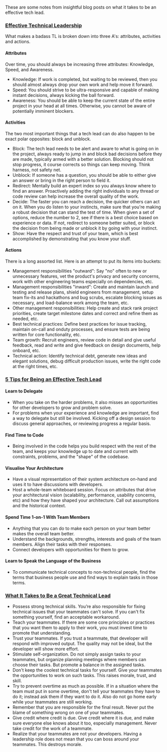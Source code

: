 These are some notes from insightful blog posts on what it takes to be an effective tech lead.

### [Effective Technical Leadership](https://medium.com/@davidbyttow/effective-technical-leadership-b193a544e771)

What makes a badass TL is broken down into three A's: attributes, activities and actions.

#### Attributes

Over time, you should always be increasing three attributes: Knowledge, Speed, and Awareness.

* Knowledge: If work is completed, but waiting to be reviewed, then you should almost always drop your own work and help move it forward.
* Speed: You should strive to be ultra-responsive and capable of making instant decisions, always kicking the ball forward.
* Awareness: You should be able to keep the current state of the entire project in your head at all times. Otherwise, you cannot be aware of potentially imminent blockers.

#### Activities

The two most important things that a tech lead can do also happen to be exact polar opposites: block and unblock.

* Block: The tech lead needs to be alert and aware to what is going on in the project, always ready to jump in and block bad decisions before they are made, typically armed with a better solution. Blocking should not stop progress, it course corrects so things can keep moving. Think harness, not safety net.
* Unblock: If someone has a question, you should be able to either give an answer or bring in the right person to field it.
* Redirect: Mentally build an expert index so you always know where to find an answer. Proactively adding the right individuals to any thread or code review can help increase the overall quality of the work.
* Decide: The faster you can reach a decision, the quicker others can act on it. When you do listen to your instincts, make sure that you're making a robust decision that can stand the test of time. When given a set of options, reduce the number to 2, see if there is a best choice based on experience or data. If not, redirect to someone better suited, or block the decision from being made or unblock it by going with your instinct.
* Show: Have the respect and trust of your team, which is best accomplished by demonstrating that you know your stuff.

#### Actions

There is a long assorted list. Here is an attempt to put its items into buckets:

* Management responsibilities "outward": Say "no" often to new or unnecessary features, vet the product's privacy and security concerns, work with other engineering teams especially on dependencies, etc.
* Management responsibilities "inward": Create and maintain launch and testing and release plans, shield engineers from management, setup team fix-its and hackathons and bug scrubs, escalate blocking issues as necessary, and load-balance work among the team, etc.
* Other management responsibilities: Help create and stack rank project priorities, create target milestone dates and correct and refine them as needed, etc.
* Best technical practices: Define best practices for issue tracking, maintain on-call and onduty processes, and ensure tests are being written for core functionality, etc.
* Team growth: Recruit engineers, review code in detail and give useful feedback, read and write and give feedback on design documents, help onboard, etc.
* Technical action: Identify technical debt, generate new ideas and elegant solutions, debug difficult production issues, write the right code at the right times, etc.


### [5 Tips for Being an Effective Tech Lead](https://www.thoughtworks.com/insights/blog/5-tips-being-effective-tech-lead)

#### Learn to Delegate

* When you take on the harder problems, it also misses an opportunities for other developers to grow and problem solve.
* For problems when your experience and knowledge are important, find a way to delegate but still be involved. Kicking off a design session to discuss general approaches, or reviewing progress a regular basis.

#### Find Time to Code

* Being involved in the code helps you build respect with the rest of the team, and keeps your knowledge up to date and current with constraints, problems, and the "shape" of the codebase.

#### Visualise Your Architecture

* Have a visual representation of their system architecture on-hand and uses it to have discussions with developers.
* Host a whole-team whiteboard session. Focus on attributes that drive your architectural vision (scalability, performance, usability concerns, etc) and how they have shaped your architecture. Call out assumptions and the historical context.

#### Spend Time 1-on-1 With Team Members

* Anything that you can do to make each person on your team better makes the overall team better.
* Understand the backgrounds, strengths, interests and goals of the team members. Align their tasks with their responses.
* Connect developers with opportunities for them to grow.

#### Learn to Speak the Language of the Business

* To communicate technical concepts to non-technical people, find the terms that business people use and find ways to explain tasks in those terms.


### [What It Takes to Be a Great Technical Lead](http://elegantcode.com/2008/12/03/what-it-takes-to-be-a-great-technical-lead/)

* Possess strong technical skills. You’re also responsible for fixing technical issues that your teammates can't solve. If you can't fix something yourself, find an acceptable workaround.
* Teach your teammates. If there are some core principles or practices that you want them to apply to their work, you must invest time to promote that understanding.
* Trust your teammates. If you trust a teammate, that developer will respond with improved output. The quality may not be ideal, but the developer will show more effort.
* Stimulate self-organization. Do not simply assign tasks to your teammates, but organize planning meetings where members can choose their tasks. But promote a balance in the assigned tasks.
* Don't keep the coolest technical tasks for yourself. Give your teammates the opportunities to work on such tasks. This raises morale, trust, and skill.
* Try to prevent overtime as much as possible. If in a situation where the team must put in some overtime, don't tell your teammates they have to do it; instead ask them if they want to do it. Also do not go home early while your teammates are still working.
* Remember that you are responsible for the final result. Never put the blame of something wrong on one of your teammates.
* Give credit where credit is due. Give credit where it is due, and make sure everyone else knows about it too, especially management. Never take credit for the work of a teammate.
* Realize that your teammates are not your developers. Having a leadership role does not mean that you can boss around your teammates. This destroys morale.

